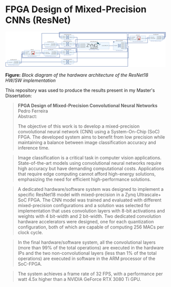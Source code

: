 # FPGA Design of Mixed-Precision CNNs (ResNet)

![image](./vivado-block-design-interface-view.png)

**Figure:** *Block diagram of the hardware architecture of the ResNet18 HW/SW implementation*

This repository was used to produce the results present in my Master's Dissertation:

> **FPGA Design of Mixed-Precision Convolutional Neural Networks** <br>
> Pedro Ferreira <br>
> Abstract:
> 
> The objective of this work is to develop a mixed-precision convolutional neural network (CNN) using a System-On-Chip (SoC) FPGA. The developed system aims to benefit from low precision while maintaining a balance between image classification accuracy and inference time.

> Image classification is a critical task in computer vision applications. State-of-the-art models using convolutional neural networks require high accuracy but have demanding computational costs. Applications that require edge computing cannot afford high-energy solutions, emphasizing the need for efficient high-performance solutions.

> A dedicated hardware/software system was designed to implement a specific ResNet18 model with mixed-precision in a Zynq Ultrascale+ SoC FPGA. The CNN model was trained and evaluated with different mixed-precision configurations and a solution was selected for implementation that uses convolution layers with 8-bit activations and weights with 4 bit-width and 2 bit-width. Two dedicated convolution hardware accelerators were designed, one for each quantization configuration, both of which are capable of computing 256 MACs per clock cycle.

> In the final hardware/software system, all the convolutional layers (more than 99% of the total operations) are executed in the hardware IPs and the two non-convolutional layers (less than 1% of the total operations) are executed in software in the ARM processor of the SoC-FPGA.

> The system achieves a frame rate of 32 FPS, with a performance per watt 4.5x higher than a NVIDIA GeForce RTX 3080 Ti GPU. 
